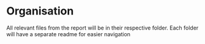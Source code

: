# Organisation
All relevant files from the report will be in their respective folder.
Each folder will have a separate readme for easier navigation
